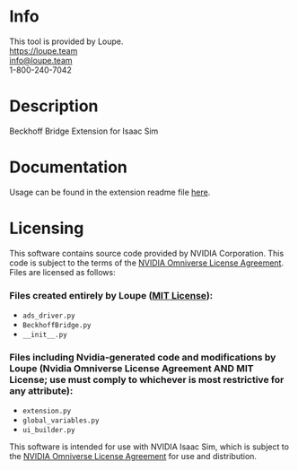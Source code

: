 # Info
This tool is provided by Loupe.  
https://loupe.team  
info@loupe.team  
1-800-240-7042

# Description

Beckhoff Bridge Extension for Isaac Sim

# Documentation

Usage can be found in the extension readme file [here](loupe.beckhoff_bridge/docs/README.md).

# Licensing
This software contains source code provided by NVIDIA Corporation. This code is subject to the terms of the [NVIDIA Omniverse License Agreement](https://docs.omniverse.nvidia.com/isaacsim/latest/common/NVIDIA_Omniverse_License_Agreement.html). Files are licensed as follows:

### Files created entirely by Loupe ([MIT License](LICENSE)):
* `ads_driver.py`
* `BeckhoffBridge.py`
* `__init__.py`

### Files including Nvidia-generated code and modifications by Loupe (Nvidia Omniverse License Agreement AND MIT License; use must comply to whichever is most restrictive for any attribute):
* `extension.py`
* `global_variables.py`
* `ui_builder.py`

This software is intended for use with NVIDIA Isaac Sim, which is subject to the [NVIDIA Omniverse License Agreement](https://docs.omniverse.nvidia.com/isaacsim/latest/common/NVIDIA_Omniverse_License_Agreement.html) for use and distribution.

